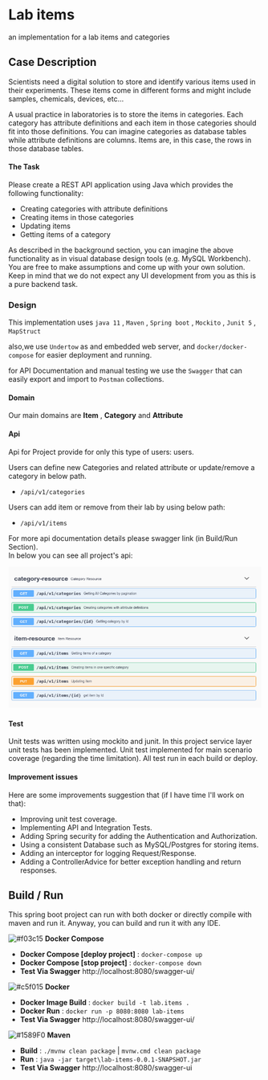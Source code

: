 # Lab items
 an implementation for a lab items and categories

## Case Description
Scientists need a digital solution to store and identify various items used in their experiments.
These items come in different forms and might include samples, chemicals, devices, etc...

A usual practice in laboratories is to store the items in categories. Each category has attribute
definitions and each item in those categories should fit into those definitions. You can imagine
categories as database tables while attribute definitions are columns. Items are, in this case, the
rows in those database tables.

#### The Task
Please create a REST API application using Java which provides the following functionality:

- Creating categories with attribute definitions
- Creating items in those categories
- Updating items
- Getting items of a category

As described in the background section, you can imagine the above functionality as in visual
database design tools (e.g. MySQL Workbench). You are free to make assumptions and come
up with your own solution. Keep in mind that we do not expect any UI development from you as
this is a pure backend task.   
        
### Design
This implementation uses `java 11` , `Maven` , `Spring boot` , `Mockito` , `Junit 5` , `MapStruct`

also,we use `Undertow` as and embedded web server,
and `docker/docker-compose` for easier deployment and running.

for API Documentation and manual testing we use the `Swagger` that can easily export and import to `Postman` collections.  
#### Domain
Our main domains are **Item** , **Category** and **Attribute**

#### Api
Api for Project provide for only this type of users: users.

Users can define new Categories and related attribute or update/remove a category in below path.

- `/api/v1/categories`

Users can add item or remove from their lab by using below path:
 
- `/api/v1/items` 
 
For more api documentation details please swagger link (in Build/Run Section).  
In below you can see all project's api:

![API Document](api_doc.png?raw=true "API document") 
 
#### Test
Unit tests was written using mockito and junit.
In this project service layer unit tests has been implemented.
Unit test implemented for main scenario coverage (regarding the time limitation).
All test run in each build or deploy.
#### Improvement issues

Here are some improvements suggestion that 
(if I have time I'll work on that):

- Improving unit test coverage.
- Implementing API and Integration Tests.
- Adding Spring security for adding the Authentication and Authorization.
- Using a consistent Database such as MySQL/Postgres for storing items.
- Adding an interceptor for logging Request/Response.
- Adding a ControllerAdvice for better exception handling and return responses.

##  Build / Run
This spring boot project can run with both docker or directly compile with maven and run it.
Anyway, you can build and run it with any IDE.

![#f03c15](https://via.placeholder.com/15/f03c15/000000?text=+) **Docker Compose**
 * **Docker Compose [deploy project]** : ```docker-compose up```
 * **Docker Compose [stop project]** : ```docker-compose down```
 * **Test Via Swagger** http://localhost:8080/swagger-ui/
 
![#c5f015](https://via.placeholder.com/15/c5f015/000000?text=+) **Docker**
  * **Docker Image Build** : ```docker build -t lab.items .```
  * **Docker Run** : ```docker run -p 8080:8080 lab-items```
  * **Test Via Swagger** http://localhost:8080/swagger-ui/
 
![#1589F0](https://via.placeholder.com/15/1589F0/000000?text=+) **Maven**     
 * **Build** : ```./mvnw clean package``` | ```mvnw.cmd clean package```
 * **Run** : ```java -jar target\lab-items-0.0.1-SNAPSHOT.jar```
 * **Test Via Swagger** http://localhost:8080/swagger-ui